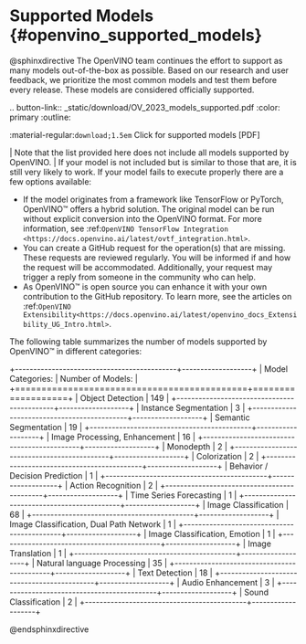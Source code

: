 # Supported Models {#openvino_supported_models}


@sphinxdirective
The OpenVINO team continues the effort to support as many models out-of-the-box as possible. 
Based on our research and user feedback, we prioritize the most common models and test them 
before every release. These models are considered officially supported.

.. button-link:: _static/download/OV_2023_models_supported.pdf
   :color: primary
   :outline:

   :material-regular:`download;1.5em` Click for supported models [PDF]


| Note that the list provided here does not include all models supported by OpenVINO.
| If your model is not included but is similar to those that are, it is still very likely to work. 
  If your model fails to execute properly there are a few options available: 

* If the model originates from a framework like TensorFlow or PyTorch, OpenVINO™ offers a hybrid solution. The original model can be run without explicit conversion into the OpenVINO format. For more information, see :ref:`OpenVINO TensorFlow Integration <https://docs.openvino.ai/latest/ovtf_integration.html>`.  
* You can create a GitHub request for the operation(s) that are missing. These requests are reviewed regularly. You will be informed if and how the request will be accommodated. Additionally, your request may trigger a reply from someone in the community who can help.  
* As OpenVINO™ is open source you can enhance it with your own contribution to the GitHub repository. To learn more, see the articles on :ref:`OpenVINO Extensibility<https://docs.openvino.ai/latest/openvino_docs_Extensibility_UG_Intro.html>`.


The following table summarizes the number of models supported by OpenVINO™ in different categories:

+--------------------------------------------+-------------------+
| Model Categories:                          | Number of Models: |
+============================================+===================+
| Object Detection                           | 149               |
+--------------------------------------------+-------------------+
| Instance Segmentation                      | 3                 |
+--------------------------------------------+-------------------+
| Semantic Segmentation                      | 19                |
+--------------------------------------------+-------------------+
| Image Processing, Enhancement              | 16                |
+--------------------------------------------+-------------------+
| Monodepth                                  | 2                 |
+--------------------------------------------+-------------------+
| Colorization                               | 2                 |
+--------------------------------------------+-------------------+
| Behavior / Decision Prediction             | 1                 |
+--------------------------------------------+-------------------+
| Action Recognition                         | 2                 |
+--------------------------------------------+-------------------+
| Time Series Forecasting                    | 1                 |
+--------------------------------------------+-------------------+
| Image Classification                       | 68                |
+--------------------------------------------+-------------------+
| Image Classification, Dual Path Network    | 1                 |
+--------------------------------------------+-------------------+
| Image Classification, Emotion              | 1                 |
+--------------------------------------------+-------------------+
| Image Translation                          | 1                 |
+--------------------------------------------+-------------------+
| Natural language Processing                | 35                |
+--------------------------------------------+-------------------+
| Text Detection                             | 18                |
+--------------------------------------------+-------------------+
| Audio Enhancement                          | 3                 |
+--------------------------------------------+-------------------+
| Sound Classification                       | 2                 |
+--------------------------------------------+-------------------+

@endsphinxdirective